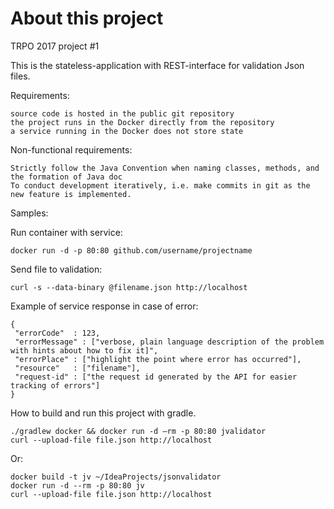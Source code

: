 # About this project

TRPO 2017 project #1

This is the stateless-application with REST-interface for validation Json files.

Requirements:

    source code is hosted in the public git repository
    the project runs in the Docker directly from the repository
    a service running in the Docker does not store state

Non-functional requirements:

    Strictly follow the Java Convention when naming classes, methods, and the formation of Java doc
    To conduct development iteratively, i.e. make commits in git as the new feature is implemented.

Samples:

Run container with service:

    docker run -d -p 80:80 github.com/username/projectname

Send file to validation:

    curl -s --data-binary @filename.json http://localhost

Example of service response in case of error:

    {
     "errorCode"  : 123,
     "errorMessage" : ["verbose, plain language description of the problem with hints about how to fix it]",
     "errorPlace" : ["highlight the point where error has occurred"],
     "resource"   : ["filename"],
     "request-id" : ["the request id generated by the API for easier tracking of errors"]
    }

How to build and run this project with gradle.
 
    ./gradlew docker && docker run -d —rm -p 80:80 jvalidator
    curl --upload-file file.json http://localhost
 
 Or:
 
    docker build -t jv ~/IdeaProjects/jsonvalidator
    docker run -d --rm -p 80:80 jv
    curl --upload-file file.json http://localhost
